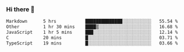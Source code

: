 ### Hi there 👋

<!--
**WShiBin/WShiBin** is a ✨ _special_ ✨ repository because its `README.md` (this file) appears on your GitHub profile.

Here are some ideas to get you started:

- 🔭 I’m currently working on ...
- 🌱 I’m currently learning ...
- 👯 I’m looking to collaborate on ...
- 🤔 I’m looking for help with ...
- 💬 Ask me about ...
- 📫 How to reach me: ...
- 😄 Pronouns: ...
- ⚡ Fun fact: ...
-->

<!--START_SECTION:waka-->

```txt
Markdown      5 hrs           ██████████████░░░░░░░░░░░   55.54 %
Other         1 hr 30 mins    ████▒░░░░░░░░░░░░░░░░░░░░   16.68 %
JavaScript    1 hr 5 mins     ███░░░░░░░░░░░░░░░░░░░░░░   12.14 %
C             20 mins         █░░░░░░░░░░░░░░░░░░░░░░░░   03.71 %
TypeScript    19 mins         █░░░░░░░░░░░░░░░░░░░░░░░░   03.66 %
```

<!--END_SECTION:waka-->
